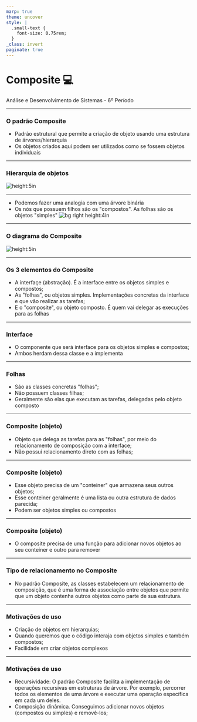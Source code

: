 ```yaml
---
marp: true
theme: uncover
style: |
  .small-text {
    font-size: 0.75rem;
  }
_class: invert
paginate: true
---
```


# Composite :computer:
Análise e Desenvolvimento de Sistemas - 6º Período

---

### O padrão Composite

* Padrão estrutural que permite a criação de objeto usando uma estrutura de árvores/hierarquia
* Os objetos criados aqui podem ser utilizados como se fossem objetos individuais

---

### Hierarquia de objetos

![height:5in](../imgs/composite3.png)

---

* Podemos fazer uma analogia com uma árvore binária
* Os nós que possuem filhos são os "compostos". As folhas são os objetos "simples"
![bg right height:4in](../imgs/composite1.png)


---

### O diagrama do Composite

![height:5in](../imgs/composite2.png)

---

### Os 3 elementos do Composite

* A interfaçe (abstração). É a interface entre os objetos simples e compostos;
* As "folhas", ou objetos simples. Implementações concretas da interface e que vão realizar as tarefas;
* E o "composite", ou objeto composto. É quem vai delegar as execuções para as folhas

---

### Interface

* O componente que será interface para os objetos simples e compostos;
* Ambos herdam dessa classe e a implementa

---

### Folhas

* São as classes concretas "folhas";
* Não possuem classes filhas;
* Geralmente são elas que executam as tarefas, delegadas pelo objeto composto

---

### Composite (objeto)

* Objeto que delega as tarefas para as "folhas", por meio do relacionamento de composição com a interface;
* Não possui relacionamento direto com as folhas;

---

### Composite (objeto)

* Esse objeto precisa de um "conteiner" que armazena seus outros objetos;
* Esse conteiner geralmente é uma lista ou outra estrutura de dados parecida;
* Podem ser objetos simples ou compostos

---

### Composite (objeto)

* O composite precisa de uma função para adicionar novos objetos ao seu conteiner e outro para remover

---

### Tipo de relacionamento no Composite

* No padrão Composite, as classes estabelecem um relacionamento de composição, que é uma forma de associação entre objetos que permite que um objeto contenha outros objetos como parte de sua estrutura.

---

### Motivações de uso

* Criação de objetos em hierarquias;
* Quando queremos que o código interaja com objetos simples e também compostos;
* Facilidade em criar objetos complexos

---

### Motivações de uso

* Recursividade: O padrão Composite facilita a implementação de operações recursivas em estruturas de árvore. Por exemplo, percorrer todos os elementos de uma árvore e executar uma operação específica em cada um deles.
* Composição dinâmica. Conseguimos adicionar novos objetos (compostos ou simples) e removê-los;